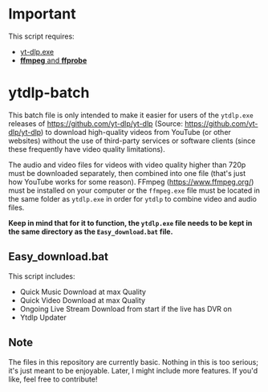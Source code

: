 # Important
This script requires: <br />
* [yt-dlp.exe](https://github.com/yt-dlp/yt-dlp/releases/latest/download/yt-dlp.exe) <br />
* [**ffmpeg** and **ffprobe**](https://www.ffmpeg.org)<br />
# ytdlp-batch
This batch file is only intended to make it easier for users of the `ytdlp.exe` releases of https://github.com/yt-dlp/yt-dlp (Source: https://github.com/yt-dlp/yt-dlp) to download high-quality videos from YouTube (or other websites) without the use of third-party services or software clients (since these frequently have video quality limitations).

The audio and video files for videos with video quality higher than 720p must be downloaded separately, then combined into one file (that's just how YouTube works for some reason). FFmpeg (https://www.ffmpeg.org/) must be installed on your computer or the `ffmpeg.exe` file must be located in the same folder as `ytdlp.exe` in order for `ytdlp` to combine video and audio files.

**Keep in mind that for it to function, the `ytdlp.exe` file needs to be kept in the same directory as the `Easy_download.bat` file.**

## Easy_download.bat
This script includes: <br />
* Quick Music Download at max Quality <br />
* Quick Video Download at max Quality <br />
* Ongoing Live Stream Download from start if the live has DVR on <br />
* Ytdlp Updater <br />

## Note
The files in this repository are currently basic. Nothing in this is too serious; it's just meant to be enjoyable. Later, I might include more features. If you'd like, feel free to contribute!